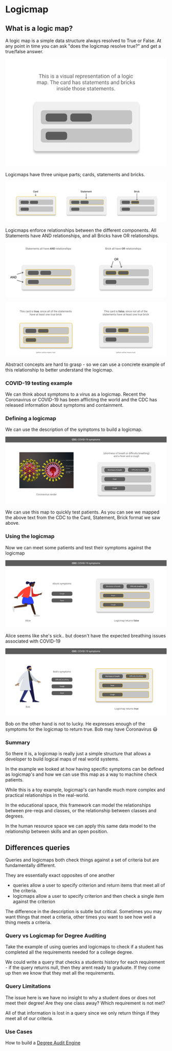 # Logicmap

## What is a logic map?

A logic map is a simple data structure always resolved to True or False. At any point in time you can ask "does the logicmap resolve true?" and get a true/false answer. 

![./images/Frame_5.png](./images/Frame_5.png)

Logicmaps have three unique parts; cards, statements and bricks.

![./images/Frame_2_(1).png](./images/Frame_2_(1).png)

Logicmaps enforce relationships between the different components. All Statements have AND relationships, and all Bricks have OR relationships.

![./images/Frame_3_(1).png](./images/Frame_3_(1).png)

![./images/Frame_4.png](./images/Frame_4.png)

Abstract concepts are hard to grasp - so we can use a concrete example of this relationship to better understand the logicmap.

### COVID-19 testing example

We can think about symptoms to a virus as a logicmap. Recent the Coronavirus or COVID-19 has been afflicting the world and the CDC has released information about symptoms and containment. 

### Defining a logicmap

We can use the description of the symptoms to build a logicmap.

![./images/Frame_6.png](./images/Frame_6.png)

We can use this map to quickly test patients. As you can see we mapped the above text from the CDC to the Card, Statement, Brick format we saw above.

### Using the logicmap

Now we can meet some patients and test their symptoms against the logicmap

![./images/Frame_7.png](./images/Frame_7.png)

Alice seems like she's sick.. but doesn't have the expected breathing issues associated with COVID-19

![./images/Frame_8.png](./images/Frame_8.png)

Bob on the other hand is not to lucky. He expresses enough of the symptoms for the logicmap to return true. Bob may have Coronavirus 😷

### Summary

So there it is, a logicmap is really just a simple structure that allows a developer to build logical maps of real world systems. 

In the example we looked at how having specific symptoms can be defined as logicmap's and how we can use this map as a way to machine check patients. 

While this is a toy example, logicmap's can handle much more complex and practical relationships in the real-world.

In the educational space, this framework can model the relationships between pre-reqs and classes, or the relationship between classes and degrees. 

In the human resource space we can apply this same data model to the relationship between skills and an open position. 

## Differences queries

Queries and logicmaps both check things against a set of criteria but are fundamentally different. 

They are essentially exact opposites of one another

- queries allow a user to specify criterion and return items that meet all of the criteria.
- logicmaps allow a user to specify criterion and then check a single item against the criterion

The difference in the description is subtle but critical. Sometimes you may want things that meet a criteria, other times you want to see how well a thing meets a criteria. 

### Query vs Logicmap for Degree Auditing

Take the example of using queries and logicmaps to check if a student has completed all the requirements needed for a college degree. 

We could write a query that checks a students history for each requirement - if the query returns null, then they arent ready to graduate. If they come up then we know that they met all the requirements. 

### Query Limitations
The issue here is we have no insight to why a student does or does not meet their degree! Are they one class away? Which requirement is not met? 

All of that information is lost in a query since we only return things if they meet all of our criteria. 

### Use Cases

How to build a [Degree Audit Engine](https://www.notion.so/drbh/Building-Degree-Audit-Engine-3e142d28b23b44148d5d647dc0c32d50)
